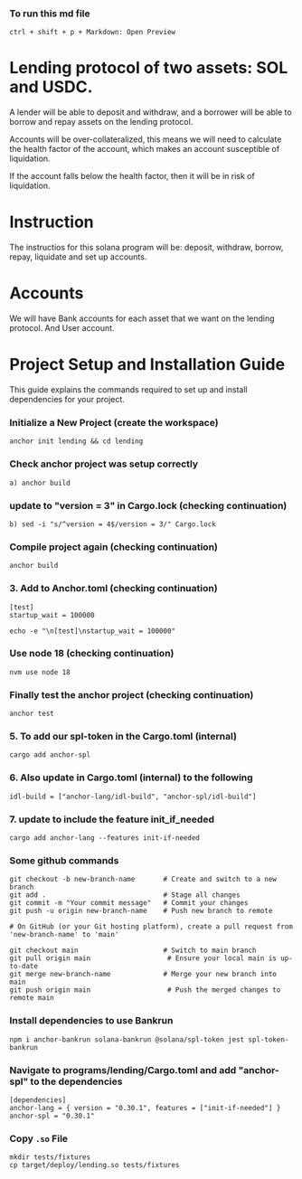 ### To run this md file 
```shell
ctrl + shift + p + Markdown: Open Preview
```

# Lending protocol of two assets: SOL and USDC.

A lender will be able to deposit and withdraw, and a borrower will be able to borrow and repay assets on the lending protocol.

Accounts will be over-collateralized, this means we will need to calculate the health factor of the account, which makes an account
susceptible of liquidation.

If the account falls below the health factor, then it will be in risk of liquidation.

# Instruction

The instructios for this solana program will be: deposit, withdraw, borrow, repay, liquidate and set up accounts.

# Accounts 

We will have Bank accounts for each asset that we want on the lending protocol.
And User account.

# Project Setup and Installation Guide

This guide explains the commands required to set up and install dependencies for your project.

### Initialize a New Project (create the workspace)
```shell
anchor init lending && cd lending
```

### Check anchor project was setup correctly
```shell
a) anchor build
```

### update to "version = 3" in Cargo.lock (checking continuation)
```shell
b) sed -i "s/^version = 4$/version = 3/" Cargo.lock
```

### Compile project again (checking continuation)
```shell
anchor build
```

### 3. Add to Anchor.toml (checking continuation)
```shell
[test]
startup_wait = 100000

echo -e "\n[test]\nstartup_wait = 100000"
```

### Use node 18 (checking continuation)
```shell
nvm use node 18
```

### Finally test the anchor project  (checking continuation)
```shell
anchor test
```

### 5.  To add our spl-token in the Cargo.toml (internal)
```shell
cargo add anchor-spl
```

### 6.  Also update in Cargo.toml (internal) to the following
```shell
idl-build = ["anchor-lang/idl-build", "anchor-spl/idl-build"]
```

### 7. update to include the feature init_if_needed
```shell
cargo add anchor-lang --features init-if-needed
```

### Some github commands
```shell
git checkout -b new-branch-name       # Create and switch to a new branch
git add .                             # Stage all changes
git commit -m "Your commit message"   # Commit your changes
git push -u origin new-branch-name    # Push new branch to remote

# On GitHub (or your Git hosting platform), create a pull request from 'new-branch-name' to 'main'

git checkout main                     # Switch to main branch
git pull origin main                   # Ensure your local main is up-to-date
git merge new-branch-name             # Merge your new branch into main
git push origin main                   # Push the merged changes to remote main
```

### Install dependencies to use Bankrun
```shell
npm i anchor-bankrun solana-bankrun @solana/spl-token jest spl-token-bankrun
```

### Navigate to programs/lending/Cargo.toml and add "anchor-spl" to the dependencies
```shell
[dependencies]
anchor-lang = { version = "0.30.1", features = ["init-if-needed"] }
anchor-spl = "0.30.1"
```

### Copy `.so` File
```shell
mkdir tests/fixtures
cp target/deploy/lending.so tests/fixtures
```

###